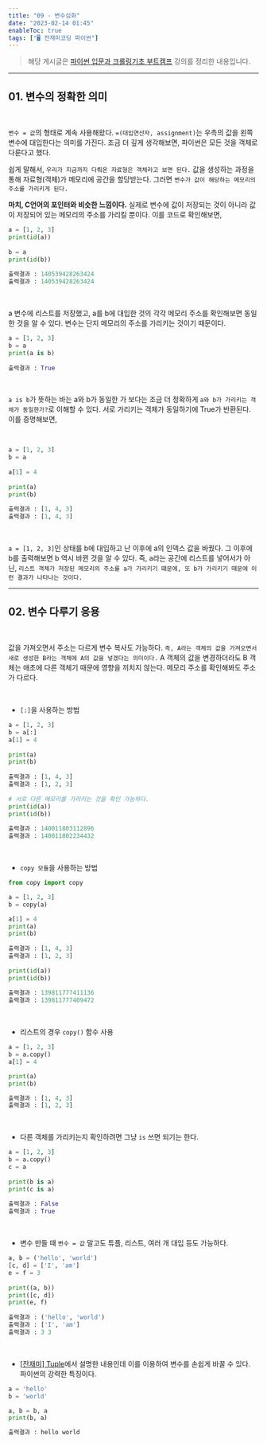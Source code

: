 ```yaml
---
title: "09 - 변수심화"
date: "2023-02-14 01:45"
enableToc: true
tags: ["🖥️ 잔재미코딩 파이썬"]
---
```


> 해당 게시글은 <a href='https://www.inflearn.com/course/python-crawling-basic' target='_blank'>파이썬 입문과 크롤링기초 부트캠프</a> 강의를 정리한 내용입니다.

<hr>

## 01. 변수의 정확한 의미

<br>  

`변수 = 값`의 형태로 계속 사용해왔다. `=(대입연산자, assignment)`는 우측의 값을 왼쪽 변수에 대입한다는 의미를 가진다. 조금 더 깊게 생각해보면, 파이썬은 모든 것을 객체로 다룬다고 했다.
  
쉽게 말해서, `우리가 지금까지 다뤄온 자료형은 객체라고 보면 된다.` 값을 생성하는 과정을 통해 자료형(객체)가 메모리에 공간을 할당받는다. 그러면 `변수가 값이 해당하는 메모리의 주소를 가리키게 된다.`  

**마치, C언어의 포인터와 비슷한 느낌이다.** 실제로 변수에 값이 저장되는 것이 아니라 값이 저장되어 있는 메모리의 주소를 가리킬 뿐이다. 이를 코드로 확인해보면,

```python
a = [1, 2, 3]
print(id(a))
  
b = a
print(id(b))
  
출력결과 : 140539428263424
출력결과 : 140539428263424
```
  
<br>

a 변수에 리스트를 저장했고, a를 b에 대입한 것의 각각 메모리 주소를 확인해보면 동일한 것을 알 수 있다. 변수는 단지 메모리의 주소를 가리키는 것이기 때문이다.

```python
a = [1, 2, 3]
b = a
print(a is b)
  
출력결과 : True
```
  
<br>

`a is b`가 뜻하는 바는 a와 b가 동일한 가 보다는 조금 더 정확하게 `a와 b가 가리키는 객체가 동일한가?`로 이해할 수 있다. 서로 가리키는 객체가 동일하기에 True가 반환된다. 이를 증명해보면,  

<br>
  
```python
a = [1, 2, 3]
b = a
  
a[1] = 4
  
print(a)
print(b)
  
출력결과 : [1, 4, 3]
출력결과 : [1, 4, 3]
```
  
<br>

`a = [1, 2, 3]`인 상태를 b에 대입하고 난 이후에 a의 인덱스 값을 바꿨다. 그 이후에 b를 출력해보면 b 역시 바뀐 것을 알 수 있다. 즉, a라는 공간에 리스트를 넣어서가 아닌, `리스트 객체가 저장된 메모리의 주소를 a가 가리키기 떄문에, 또 b가 가리키기 때문에 이런 결과가 나타나는 것이다.`

<hr>

## 02. 변수 다루기 응용

<br>

값을 가져오면서 주소는 다르게 변수 복사도 가능하다. `즉, A라는 객체의 값을 가져오면서 새로 생성한 B라는 객체에 A의 값을 넣겠다는 의미이다.` A 객체의 값을 변경하더라도 B 객체는 애초에 다른 객체기 때문에 영향을 끼치지 않는다. 메모리 주소를 확인해봐도 주소가 다르다.

<br>

- `[:]`을 사용하는 방법

```python
a = [1, 2, 3]
b = a[:]
a[1] = 4
  
print(a)
print(b)
  
출력결과 : [1, 4, 3]
출력결과 : [1, 2, 3]
  
# 서로 다른 메모리를 가리키는 것을 확인 가능하다.
print(id(a))
print(id(b))
  
출력결과 : 140011803112896
출력결과 : 140011802234432
```
  
<br>

- `copy 모듈`을 사용하는 방법
  
```python
from copy import copy

a = [1, 2, 3]
b = copy(a)

a[1] = 4
print(a)
print(b)
  
출력결과 : [1, 4, 3]
출력결과 : [1, 2, 3]
  
print(id(a))
print(id(b))
  
출력결과 : 139811777411136
출력결과 : 139811777409472
```

<br>

- 리스트의 경우 `copy()` 함수 사용  

```python
a = [1, 2, 3]
b = a.copy()
a[1] = 4

print(a)
print(b)

출력결과 : [1, 4, 3]
출력결과 : [1, 2, 3]
```

<br>

- 다른 객체를 가리키는지 확인하려면 그냥 `is` 쓰면 되기는 한다.

```python
a = [1, 2, 3]
b = a.copy()
c = a
  
print(b is a)
print(c is a)
  
출력결과 : False
출력결과 : True
```

<br>

- 변수 만들 때 `변수 = 값` 말고도 튜플, 리스트, 여러 개 대입 등도 가능하다.

```python
a, b = ('hello', 'world')
[c, d] = ['I', 'am']
e = f = 3
  
print((a, b))
print([c, d])
print(e, f)
  
출력결과 : ('hello', 'world')
출력결과 : ['I', 'am']
출력결과 : 3 3
```

<br>

- [[잔재미] Tuple](brain/Lecture/funny-python/funny05)에서 설명한 내용인데 이를 이용하여 변수를 손쉽게 바꿀 수 있다. 파이썬의 강력한 특징이다.

```python
a = 'hello'
b = 'world'

a, b = b, a
print(b, a)

출력결과 : hello world
```